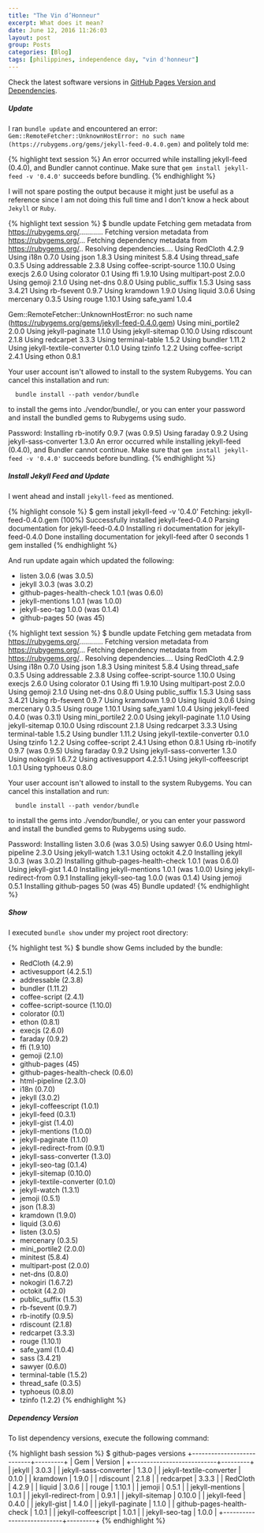 ```yaml
---
title: "The Vin d’Honneur"
excerpt: What does it mean?
date: June 12, 2016 11:26:03
layout: post
group: Posts
categories: [Blog]
tags: [philippines, independence day, "vin d'honneur"]
---
```


Check the latest software versions in [GitHub Pages Version and Dependencies](https://pages.github.com/versions/).

##### Update

I ran `bundle update` and encountered an error: `Gem::RemoteFetcher::UnknownHostError: no such name (https://rubygems.org/gems/jekyll-feed-0.4.0.gem)` and politely told me:

{% highlight text session %}
An error occurred while installing jekyll-feed (0.4.0), and Bundler cannot continue.
Make sure that `gem install jekyll-feed -v '0.4.0'` succeeds before bundling.
{% endhighlight %}

I will not spare posting the output because it might just be useful as a reference since I am not doing this full time and I don't know a heck about `Jekyll` or `Ruby`.

{% highlight text session %}
$ bundle update
Fetching gem metadata from https://rubygems.org/............
Fetching version metadata from https://rubygems.org/...
Fetching dependency metadata from https://rubygems.org/..
Resolving dependencies....
Using RedCloth 4.2.9
Using i18n 0.7.0
Using json 1.8.3
Using minitest 5.8.4
Using thread_safe 0.3.5
Using addressable 2.3.8
Using coffee-script-source 1.10.0
Using execjs 2.6.0
Using colorator 0.1
Using ffi 1.9.10
Using multipart-post 2.0.0
Using gemoji 2.1.0
Using net-dns 0.8.0
Using public_suffix 1.5.3
Using sass 3.4.21
Using rb-fsevent 0.9.7
Using kramdown 1.9.0
Using liquid 3.0.6
Using mercenary 0.3.5
Using rouge 1.10.1
Using safe_yaml 1.0.4

Gem::RemoteFetcher::UnknownHostError: no such name (https://rubygems.org/gems/jekyll-feed-0.4.0.gem)
Using mini_portile2 2.0.0
Using jekyll-paginate 1.1.0
Using jekyll-sitemap 0.10.0
Using rdiscount 2.1.8
Using redcarpet 3.3.3
Using terminal-table 1.5.2
Using bundler 1.11.2
Using jekyll-textile-converter 0.1.0
Using tzinfo 1.2.2
Using coffee-script 2.4.1
Using ethon 0.8.1


Your user account isn't allowed to install to the system Rubygems.
  You can cancel this installation and run:

      bundle install --path vendor/bundle

  to install the gems into ./vendor/bundle/, or you can enter your password
  and install the bundled gems to Rubygems using sudo.

  Password: 
Installing rb-inotify 0.9.7 (was 0.9.5)
Using faraday 0.9.2
Using jekyll-sass-converter 1.3.0
An error occurred while installing jekyll-feed (0.4.0), and Bundler cannot continue.
Make sure that `gem install jekyll-feed -v '0.4.0'` succeeds before bundling.
{% endhighlight %}

##### Install Jekyll Feed and Update

I went ahead and install `jekyll-feed` as mentioned.

{% highlight console %}
$ gem install jekyll-feed -v '0.4.0'
Fetching: jekyll-feed-0.4.0.gem (100%)
Successfully installed jekyll-feed-0.4.0
Parsing documentation for jekyll-feed-0.4.0
Installing ri documentation for jekyll-feed-0.4.0
Done installing documentation for jekyll-feed after 0 seconds
1 gem installed
{% endhighlight %}

And run update again which updated the following:

* listen 3.0.6 (was 3.0.5)
* jekyll 3.0.3 (was 3.0.2)
* github-pages-health-check 1.0.1 (was 0.6.0)
* jekyll-mentions 1.0.1 (was 1.0.0)
* jekyll-seo-tag 1.0.0 (was 0.1.4)
* github-pages 50 (was 45)

{% highlight text session %}
$ bundle update
Fetching gem metadata from https://rubygems.org/............
Fetching version metadata from https://rubygems.org/...
Fetching dependency metadata from https://rubygems.org/..
Resolving dependencies....
Using RedCloth 4.2.9
Using i18n 0.7.0
Using json 1.8.3
Using minitest 5.8.4
Using thread_safe 0.3.5
Using addressable 2.3.8
Using coffee-script-source 1.10.0
Using execjs 2.6.0
Using colorator 0.1
Using ffi 1.9.10
Using multipart-post 2.0.0
Using gemoji 2.1.0
Using net-dns 0.8.0
Using public_suffix 1.5.3
Using sass 3.4.21
Using rb-fsevent 0.9.7
Using kramdown 1.9.0
Using liquid 3.0.6
Using mercenary 0.3.5
Using rouge 1.10.1
Using safe_yaml 1.0.4
Using jekyll-feed 0.4.0 (was 0.3.1)
Using mini_portile2 2.0.0
Using jekyll-paginate 1.1.0
Using jekyll-sitemap 0.10.0
Using rdiscount 2.1.8
Using redcarpet 3.3.3
Using terminal-table 1.5.2
Using bundler 1.11.2
Using jekyll-textile-converter 0.1.0
Using tzinfo 1.2.2
Using coffee-script 2.4.1
Using ethon 0.8.1
Using rb-inotify 0.9.7 (was 0.9.5)
Using faraday 0.9.2
Using jekyll-sass-converter 1.3.0
Using nokogiri 1.6.7.2
Using activesupport 4.2.5.1
Using jekyll-coffeescript 1.0.1
Using typhoeus 0.8.0


Your user account isn't allowed to install to the system Rubygems.
  You can cancel this installation and run:

      bundle install --path vendor/bundle

  to install the gems into ./vendor/bundle/, or you can enter your password
  and install the bundled gems to Rubygems using sudo.

  Password: 
Installing listen 3.0.6 (was 3.0.5)
Using sawyer 0.6.0
Using html-pipeline 2.3.0
Using jekyll-watch 1.3.1
Using octokit 4.2.0
Installing jekyll 3.0.3 (was 3.0.2)
Installing github-pages-health-check 1.0.1 (was 0.6.0)
Using jekyll-gist 1.4.0
Installing jekyll-mentions 1.0.1 (was 1.0.0)
Using jekyll-redirect-from 0.9.1
Installing jekyll-seo-tag 1.0.0 (was 0.1.4)
Using jemoji 0.5.1
Installing github-pages 50 (was 45)
Bundle updated!
{% endhighlight %}


##### Show

I executed `bundle show` under my project root directory:

{% highlight test %}
$ bundle show
Gems included by the bundle:
  * RedCloth (4.2.9)
  * activesupport (4.2.5.1)
  * addressable (2.3.8)
  * bundler (1.11.2)
  * coffee-script (2.4.1)
  * coffee-script-source (1.10.0)
  * colorator (0.1)
  * ethon (0.8.1)
  * execjs (2.6.0)
  * faraday (0.9.2)
  * ffi (1.9.10)
  * gemoji (2.1.0)
  * github-pages (45)
  * github-pages-health-check (0.6.0)
  * html-pipeline (2.3.0)
  * i18n (0.7.0)
  * jekyll (3.0.2)
  * jekyll-coffeescript (1.0.1)
  * jekyll-feed (0.3.1)
  * jekyll-gist (1.4.0)
  * jekyll-mentions (1.0.0)
  * jekyll-paginate (1.1.0)
  * jekyll-redirect-from (0.9.1)
  * jekyll-sass-converter (1.3.0)
  * jekyll-seo-tag (0.1.4)
  * jekyll-sitemap (0.10.0)
  * jekyll-textile-converter (0.1.0)
  * jekyll-watch (1.3.1)
  * jemoji (0.5.1)
  * json (1.8.3)
  * kramdown (1.9.0)
  * liquid (3.0.6)
  * listen (3.0.5)
  * mercenary (0.3.5)
  * mini_portile2 (2.0.0)
  * minitest (5.8.4)
  * multipart-post (2.0.0)
  * net-dns (0.8.0)
  * nokogiri (1.6.7.2)
  * octokit (4.2.0)
  * public_suffix (1.5.3)
  * rb-fsevent (0.9.7)
  * rb-inotify (0.9.5)
  * rdiscount (2.1.8)
  * redcarpet (3.3.3)
  * rouge (1.10.1)
  * safe_yaml (1.0.4)
  * sass (3.4.21)
  * sawyer (0.6.0)
  * terminal-table (1.5.2)
  * thread_safe (0.3.5)
  * typhoeus (0.8.0)
  * tzinfo (1.2.2)
{% endhighlight %}

##### Dependency Version

To list dependency versions, execute the following command:

{% highlight bash session %}
$ github-pages versions
+---------------------------+---------+
| Gem                       | Version |
+---------------------------+---------+
| jekyll                    | 3.0.3   |
| jekyll-sass-converter     | 1.3.0   |
| jekyll-textile-converter  | 0.1.0   |
| kramdown                  | 1.9.0   |
| rdiscount                 | 2.1.8   |
| redcarpet                 | 3.3.3   |
| RedCloth                  | 4.2.9   |
| liquid                    | 3.0.6   |
| rouge                     | 1.10.1  |
| jemoji                    | 0.5.1   |
| jekyll-mentions           | 1.0.1   |
| jekyll-redirect-from      | 0.9.1   |
| jekyll-sitemap            | 0.10.0  |
| jekyll-feed               | 0.4.0   |
| jekyll-gist               | 1.4.0   |
| jekyll-paginate           | 1.1.0   |
| github-pages-health-check | 1.0.1   |
| jekyll-coffeescript       | 1.0.1   |
| jekyll-seo-tag            | 1.0.0   |
+---------------------------+---------+
{% endhighlight %}



[GitHub Pages]: https://pages.github.com/ "GitHub Pages"